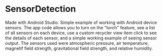 # SensorDetection
Made with Android Studio. Simple example of working with Android device sensors. The app code allows you to turn on the "torch" feature, see a list of all sensors on each device, use a custom recycler view item click to see the details of each sensor, and a simple working example of seeing sensor output. The sensors used were 
atmospheric pressure, air temperature, magnetif field strength, gravitational field strength, and relative humidity.
